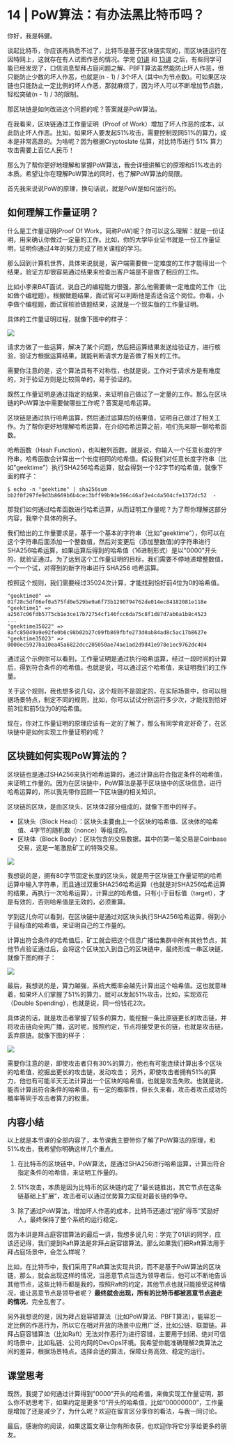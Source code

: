 # 14 | PoW算法：有办法黑比特币吗？
你好，我是韩健。

谈起比特币，你应该再熟悉不过了，比特币是基于区块链实现的，而区块链运行在因特网上，这就存在有人试图作恶的情况。学完 [01讲](https://time.geekbang.org/column/article/195662) 和 [13讲](https://time.geekbang.org/column/article/209450) 之后，有些同学可能已经发现了，口信消息型拜占庭问题之解、PBFT算法虽然能防止坏人作恶，但只能防止少数的坏人作恶，也就是(n - 1) / 3个坏人 (其中n为节点数)。可如果区块链也只能防止一定比例的坏人作恶，那就麻烦了，因为坏人可以不断增加节点数，轻松突破(n - 1) / 3的限制。

那区块链是如何改进这个问题的呢？答案就是PoW算法。

在我看来，区块链通过工作量证明（Proof of Work）增加了坏人作恶的成本，以此防止坏人作恶。比如，如果坏人要发起51%攻击，需要控制现网51%的算力，成本是非常高昂的。为啥呢？因为根据Cryptoslate 估算，对比特币进行 51% 算力攻击需要上百亿人民币！

那么为了帮你更好地理解和掌握PoW算法，我会详细讲解它的原理和51%攻击的本质。希望让你在理解PoW算法的同时，也了解PoW算法的局限。

首先我来说说PoW的原理，换句话说，就是PoW是如何运行的。

## 如何理解工作量证明？

什么是工作量证明(Proof Of Work，简称PoW)呢？你可以这么理解：就是一份证明，用来确认你做过一定量的工作。比如，你的大学毕业证书就是一份工作量证明，证明你通过4年的努力完成了相关课程的学习。

那么回到计算机世界，具体来说就是，客户端需要做一定难度的工作才能得出一个结果，验证方却很容易通过结果来检查出客户端是不是做了相应的工作。

比如小李来BAT面试，说自己的编程能力很强，那么他需要做一定难度的工作（比如做个编程题）。根据做题结果，面试官可以判断他是否适合这个岗位。你看，小李做个编程题，面试官核验做题结果，这就是一个现实版的工作量证明。

具体的工作量证明过程，就像下图中的样子：

![](images/210887/837a01a9d5adef33caa9eeea69143b59.jpg)

请求方做了一些运算，解决了某个问题，然后把运算结果发送给验证方，进行核验，验证方根据运算结果，就能判断请求方是否做了相关的工作。

需要你注意的是，这个算法具有不对称性，也就是说，工作对于请求方是有难度的，对于验证方则是比较简单的，易于验证的。

既然工作量证明是通过指定的结果，来证明自己做过了一定量的工作。那么在区块链的PoW算法中需要做哪些工作呢？答案是哈希运算。

区块链是通过执行哈希运算，然后通过运算后的结果值，证明自己做过了相关工作。为了帮你更好地理解哈希运算，在介绍哈希运算之前，咱们先来聊一聊哈希函数。

哈希函数（Hash Function），也叫散列函数。就是说，你输入一个任意长度的字符串，哈希函数会计算出一个长度相同的哈希值。假设我们对任意长度字符串（比如"geektime"）执行SHA256哈希运算，就会得到一个32字节的哈希值，就像下面的样子：

```
$ echo -n "geektime" | sha256sum
bb2f0f297fe9d3b8669b6b4cec3bff99b9de596c46af2e4c4a504cfe1372dc52  -

```

那我们如何通过哈希函数进行哈希运算，从而证明工作量呢？为了帮你理解这部分内容，我举个具体的例子。

我们给出的工作量要求是，基于一个基本的字符串（比如"geektime"），你可以在这个字符串后面添加一个整数值，然后对变更后（添加整数值)的字符串进行SHA256哈希运算，如果运算后得到的哈希值（16进制形式）是以"0000"开头的，就验证通过。为了达到这个工作量证明的目标，我们需要不停地递增整数值，一个一个试，对得到的新字符串进行 SHA256 哈希运算。

按照这个规则，我们需要经过35024次计算，才能找到恰好前4位为0的哈希值。

```
"geektime0" => 01f28c5df06ef0a575fd0e529be9a6f73b1290794762de014ec84182081e118e
"geektime1" => a2567c06fdb5775cb1e3ce17b72754cf146fcc6da75c8f1d87d7ab6a1b8c4523
...
"geektime35022" =>
8afc85049a9e92fe0b6c98b02b27c09fb869fbfe273d0ab84ad8c5ac17b8627e
"geektime35023" =>
0000ec5927ba10ea45a6822dcc205050ae74ae1ad2d9d41e978e1ec9762dc404

```

通过这个示例你可以看到，工作量证明是通过执行哈希运算，经过一段时间的计算后，得到符合条件的哈希值。也就是说，可以通过这个哈希值，来证明我们的工作量。

关于这个规则，我也想多说几句，这个规则不是固定的，在实际场景中，你可以根据场景特点，制定不同的规则，比如，你可以试试分别运行多少次，才能找到恰好前3位和前5位为0的哈希值。

现在，你对工作量证明的原理应该有一定的了解了，那么有同学肯定好奇了，在区块链中是如何实现工作量证明的呢？

## 区块链如何实现PoW算法的？

区块链也是通过SHA256来执行哈希运算的，通过计算出符合指定条件的哈希值，来证明工作量的。因为在区块链中，PoW算法是基于区块链中的区块信息，进行哈希运算的，所以我先带你回顾一下区块链的相关知识。

区块链的区块，是由区块头、区块体2部分组成的，就像下图中的样子。

- 区块头（Block Head）：区块头主要由上一个区块的哈希值、区块体的哈希值、4字节的随机数（nonce）等组成的。
- 区块体（Block Body）：区块包含的交易数据，其中的第一笔交易是Coinbase交易，这是一笔激励矿工的特殊交易。

![](images/210887/a0d4cfff95de26e64d85189dd47eee1d.jpg)

我想说的是，拥有80字节固定长度的区块头，就是用于区块链工作量证明的哈希运算中输入字符串，而且通过双重SHA256哈希运算（也就是对SHA256哈希运算的结果，再执行一次哈希运算），计算出的哈希值，只有小于目标值（target），才是有效的，否则哈希值是无效的，必须重算。

学到这儿你可以看到，在区块链中是通过对区块头执行SHA256哈希运算，得到小于目标值的哈希值，来证明自己的工作量的。

计算出符合条件的哈希值后，矿工就会把这个信息广播给集群中所有其他节点，其他节点验证通过后，会将这个区块加入到自己的区块链中，最终形成一串区块链，就像下图的样子：

![](images/210887/5afbe81873d69fc9dcd986d11c5c369b.jpg)

最后，我想说的是，算力越强，系统大概率会越先计算出这个哈希值。这也就意味着，如果坏人们掌握了51%的算力，就可以发起51%攻击，比如，实现双花（Double Spending），也就是说，同一份钱花2次。

具体说的话，就是攻击者掌握了较多的算力，能挖掘一条比原链更长的攻击链，并将攻击链向全网广播，这时呢，按照约定，节点将接受更长的链，也就是攻击链，丢弃原链。就像下图的样子：

![](images/210887/15ae8837e42aaef0f8ee2e4227bf115a.jpg)

需要你注意的是，即使攻击者只有30%的算力，他也有可能连续计算出多个区块的哈希值，挖掘出更长的攻击链，发动攻击； 另外，即使攻击者拥有51%的算力，他也有可能半天无法计算出一个区块的哈希值，也就是攻击失败。也就是说，能否计算出符合条件的哈希值，有一定的概率性，但长久来看，攻击者攻击成功的概率等同于攻击者算力的权重。

## 内容小结

以上就是本节课的全部内容了，本节课我主要带你了解了PoW算法的原理，和51%攻击，我希望你明确这样几个重点。

1. 在比特币的区块链中，PoW算法，是通过SHA256进行哈希运算，计算出符合指定条件的哈希值，来证明工作量的。

2. 51%攻击，本质是因为比特币的区块链约定了“最长链胜出，其它节点在这条链基础上扩展”，攻击者可以通过优势算力实现对最长链的争夺。

3. 除了通过PoW算法，增加坏人作恶的成本，比特币还通过“挖矿得币”奖励好人，最终保持了整个系统的运行稳定。


因为本讲是拜占庭容错算法的最后一讲，我想多说几句：学完了01讲的同学，应该还记得，我们提到Raft算法是非拜占庭容错算法。那么如果我们把Raft算法用于拜占庭场景中，会怎么样呢？

比如，在比特币中，我们采用了Raft算法实现共识，而不是基于PoW算法的区块链，那么，就会出现这样的情况，当恶意节点当选为领导者后，他可以不断地告诉其他节点，这些比特币都是我的，按照Raft的约定，其他节点也就只能接受这种情况，谁让恶意节点是领导者呢？ **最终就会出现，所有的比特币都被恶意节点盗走的情况**，完全乱套了。

另外我想说的是，因为拜占庭容错算法（比如PoW算法、PBFT算法），能容忍一定比例的作恶行为，所以它在相对开放的场景中应用广泛，比如公链、联盟链。非拜占庭容错算法（比如Raft）无法对作恶行为进行容错，主要用于封闭、绝对可信的场景中，比如私链、公司内网的DevOps环境。我希望你能准确理解2类算法之间的差异，根据场景特点，选择合适的算法，保障业务高效、稳定的运行。

## 课堂思考

既然，我提了如何通过计算得到"0000"开头的哈希值，来做实现工作量证明，那么你不妨思考下，如果约定是更多“0”开头的哈希值，比如“00000000”，工作量是增加了还是减少了，为什么呢？欢迎在留言区分享你的看法，与我一同讨论。

最后，感谢你的阅读，如果这篇文章让你有所收获，也欢迎你将它分享给更多的朋友。